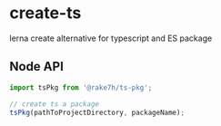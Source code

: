 # create-ts
lerna create alternative for typescript and ES package


## Node API
```js
import tsPkg from '@rake7h/ts-pkg';

// create ts a package
tsPkg(pathToProjectDirectory, packageName);

```
